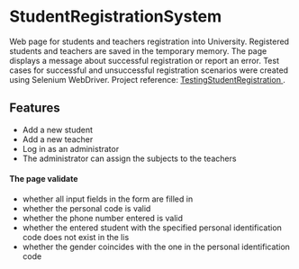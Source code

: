 # StudentRegistrationSystem

Web page for students and teachers registration into University. Registered students and teachers are saved in the temporary memory. The page displays a message about successful registration or report an error. Test cases for successful and unsuccessful registration scenarios were created using Selenium WebDriver. Project reference: [ TestingStudentRegistration ](https://github.com/AkvileKv/TestingStudentRegistration).

## Features
* Add a new student
* Add a new teacher
* Log in as an administrator
* The administrator can assign the subjects to the teachers

#### The page validate
* whether all input fields in the form are filled in
* whether the personal code is valid
* whether the phone number entered is valid
* whether the entered student with the specified personal identification code does not exist in the lis
* whether the gender coincides with the one in the personal identification code
 
